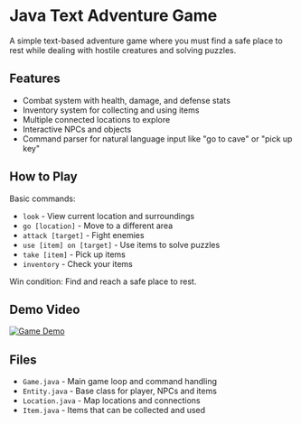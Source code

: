 # Java Text Adventure Game

A simple text-based adventure game where you must find a safe place to rest while dealing with hostile creatures and solving puzzles.

## Features

- Combat system with health, damage, and defense stats
- Inventory system for collecting and using items 
- Multiple connected locations to explore
- Interactive NPCs and objects
- Command parser for natural language input like "go to cave" or "pick up key"

## How to Play

Basic commands:
- `look` - View current location and surroundings
- `go [location]` - Move to a different area
- `attack [target]` - Fight enemies
- `use [item] on [target]` - Use items to solve puzzles
- `take [item]` - Pick up items
- `inventory` - Check your items

Win condition: Find and reach a safe place to rest.

## Demo Video

[![Game Demo](http://img.youtube.com/vi/JwNAMWG3Uvo/0.jpg)](http://www.youtube.com/watch?v=JwNAMWG3Uvo)

## Files

- `Game.java` - Main game loop and command handling
- `Entity.java` - Base class for player, NPCs and items
- `Location.java` - Map locations and connections
- `Item.java` - Items that can be collected and used

